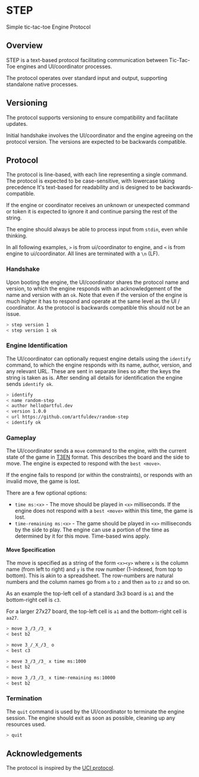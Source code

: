 # STEP

Simple tic-tac-toe Engine Protocol

## Overview

STEP is a text-based protocol facilitating communication between Tic-Tac-Toe
engines and UI/coordinator processes.

The protocol operates over standard input and output, supporting standalone
native processes.

## Versioning

The protocol supports versioning to ensure compatibility and facilitate updates.

Initial handshake involves the UI/coordinator and the engine agreeing on the
protocol version. The versions are expected to be backwards compatible.

## Protocol

The protocol is line-based, with each line representing a single command. The
protocol is expected to be case-sensitive, with lowercase taking precedence
It's text-based for readability and is designed to be backwards-compatible.

If the engine or coordinator receives an unknown or unexpected command or token
it is expected to ignore it and continue parsing the rest of the string.

The engine should always be able to process input from `stdin`, even while
thinking.

In all following examples, `>` is from ui/coordinator to engine, and `<` is
from engine to ui/coordinator. All lines are terminated with a `\n` (LF).

### Handshake

Upon booting the engine, the UI/coordinator shares the protocol name and
version, to which the engine responds with an acknowledgement of the name and
version with an `ok`. Note that even if the version of the engine is much higher
it has to respond and operate at the same level as the UI / coordinator. As the
protocol is backwards compatible this should not be an issue.

```sh
> step version 1
< step version 1 ok
```

### Engine Identification

The UI/coordinator can optionally request engine details using the `identify`
command, to which the engine responds with its name, author, version, and any
relevant URL. These are sent in separate lines so after the keys the string is
taken as is. After sending all details for identification the engine sends
`identify ok`.

```sh
> identify
< name random-step
< author hello@artful.dev
< version 1.0.0
< url https://github.com/artfuldev/random-step
< identify ok
```

### Gameplay

The UI/coordinator sends a `move` command to the engine, with the current state
of the game in [T3EN](./t3en.md) format. This describes the board and the side
to move. The engine is expected to respond with the `best <move>`.

If the engine fails to respond (or within the constraints), or responds with an
invalid move, the game is lost.

There are a few optional options:

* `time ms:<x>` - The move should be played in `<x>` milliseconds. If the engine
does not respond with a `best <move>` within this time, the game is lost.
* `time-remaining ms:<x>` - The game should be played in `<x>` milliseconds by
the side to play. The engine can use a portion of the time as determined by it
for this move. Time-based wins apply.

#### Move Specification

The move is specified as a string of the form `<x><y>` where `x` is the column
name (from left to right) and `y` is the row number (1-indexed, from top to
bottom). This is akin to a spreadsheet. The row-numbers are natural numbers and
the column names go from `a` to `z` and then `aa` to `zz` and so on.

As an example the top-left cell of a standard 3x3 board is `a1` and the bottom-right cell is `c3`.

For a larger 27x27 board, the top-left cell is `a1` and the bottom-right cell is `aa27`.

```sh
> move 3_/3_/3_ x
< best b2
```

```sh
> move 3_/_X_/3_ o
< best c3
```

```sh
> move 3_/3_/3_ x time ms:1000
< best b2
```

```sh
> move 3_/3_/3_ x time-remaining ms:10000
< best b2
```

### Termination

The `quit` command is used by the UI/coordinator to terminate the engine
session. The engine should exit as soon as possible, cleaning up any resources
used.

```sh
> quit
```

## Acknowledgements

The protocol is inspired by the [UCI protocol](https://en.wikipedia.org/wiki/Universal_Chess_Interface).

